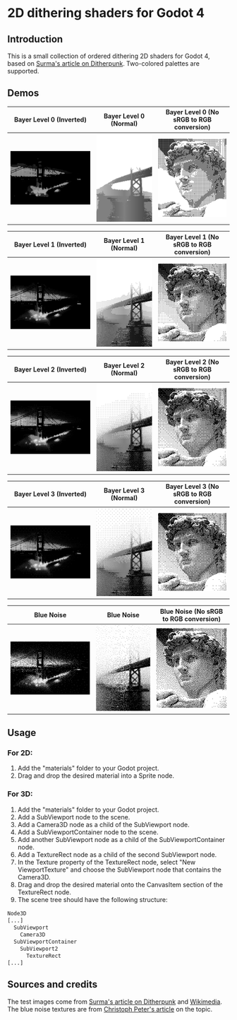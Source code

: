 # 2D dithering shaders for Godot 4
## Introduction
This is a small collection of ordered dithering 2D shaders for Godot 4, based on [Surma's article on Ditherpunk](https://surma.dev/things/ditherpunk/). Two-colored palettes are supported.

## Demos
Bayer Level 0 (Inverted)             |  Bayer Level 0 (Normal)             |  Bayer Level 0 (No sRGB to RGB conversion)
:-----------------------------------:|:-----------------------------------:|:------------------------------------------:
![](test_images/bayer0_black.png)    |![](test_images/bayer0_white.png)    |![](test_images/bayer0_david.png)

Bayer Level 1 (Inverted)             |  Bayer Level 1 (Normal)             |  Bayer Level 1 (No sRGB to RGB conversion)
:-----------------------------------:|:-----------------------------------:|:------------------------------------------:
![](test_images/bayer1_black.png)    |![](test_images/bayer1_white.png)    |![](test_images/bayer1_david.png)

Bayer Level 2 (Inverted)             |  Bayer Level 2 (Normal)             |  Bayer Level 2 (No sRGB to RGB conversion)
:-----------------------------------:|:-----------------------------------:|:------------------------------------------:
![](test_images/bayer2_black.png)    |![](test_images/bayer2_white.png)    |![](test_images/bayer2_david.png)

Bayer Level 3 (Inverted)             |  Bayer Level 3 (Normal)             |  Bayer Level 3 (No sRGB to RGB conversion)
:-----------------------------------:|:-----------------------------------:|:------------------------------------------:
![](test_images/bayer3_black.png)    |![](test_images/bayer3_white.png)    |![](test_images/bayer3_david.png)

Blue Noise                           |Blue Noise                           |  Blue Noise (No sRGB to RGB conversion)
:-----------------------------------:|:-----------------------------------:|:------------------------------------------:
![](test_images/blue_black.png)    |![](test_images/blue_white.png)    |![](test_images/blue_david.png)

## Usage
### For 2D:
1. Add the "materials" folder to your Godot project.
2. Drag and drop the desired material into a Sprite node.

### For 3D:
1. Add the "materials" folder to your Godot project.
2. Add a SubViewport node to the scene.
3. Add a Camera3D node as a child of the SubViewport node.
4. Add a SubViewportContainer node to the scene.
5. Add another SubViewport node as a child of the SubViewportContainer node.
6. Add a TextureRect node as a child of the second SubViewport node.
7. In the Texture property of the TextureRect node, select "New ViewportTexture" and choose the SubViewport node that contains the Camera3D.
8. Drag and drop the desired material onto the CanvasItem section of the TextureRect node.
9. The scene tree should have the following structure:

```
Node3D
[...]
  SubViewport
    Camera3D
  SubViewportContainer
    SubViewport2
      TextureRect
[...]
```

## Sources and credits

The test images come from [Surma's article on Ditherpunk](https://surma.dev/things/ditherpunk/) and [Wikimedia](https://commons.wikimedia.org/wiki/File:Michelangelo%27s_David_-_63_grijswaarden.png). The blue noise textures are from [Christoph Peter's article](https://momentsingraphics.de/BlueNoise.html) on the topic.
